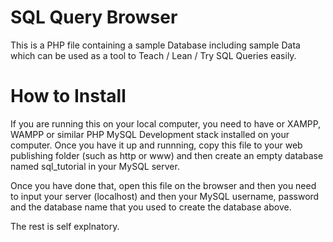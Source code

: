 # SQL Query Browser
This is a PHP file containing a sample Database including sample Data which can be used as a tool to Teach / Lean / Try SQL Queries easily.

# How to Install
If you are running this on your local computer, you need to have or XAMPP, WAMPP or similar PHP MySQL Development stack installed on your computer. Once you have it up and runnning, copy this file to your web publishing folder (such as http or www) and then create an empty database named sql_tutorial in your MySQL server.

Once you have done that, open this file on the browser and then you need to input your server (localhost) and then your MySQL username, password and the database name that you used to create the database above.

The rest is self explnatory.
